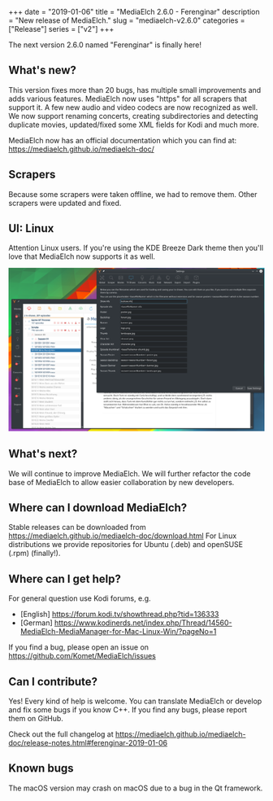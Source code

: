 +++
date = "2019-01-06"
title = "MediaElch 2.6.0 - Ferenginar"
description = "New release of MediaElch."
slug = "mediaelch-v2.6.0"
categories = ["Release"]
series = ["v2"]
+++

The next version 2.6.0 named "Ferenginar" is finally here!

## What's new?
This version fixes more than 20 bugs, has multiple small improvements and adds
various features. MediaElch now uses "https" for all scrapers that support it.
A few new audio and video codecs are now recognized as well.
We now support renaming concerts, creating subdirectories and detecting
duplicate movies, updated/fixed some XML fields for Kodi and much more.

MediaElch now has an official documentation which you can find at:
https://mediaelch.github.io/mediaelch-doc/

## Scrapers 
Because some scrapers were taken offline, we had to remove them.
Other scrapers were updated and fixed.

## UI: Linux
Attention Linux users. If you're using the KDE Breeze Dark theme then you'll love that MediaElch now supports it as well.

![MediaElch on KDE Breeze Dark](/images/releases/v2.6.0/MediaElch_v2.6.0_KDE_Breeze_Dark.png)

## What's next?
We will continue to improve MediaElch. We will further refactor the code base
of MediaElch to allow easier collaboration by new developers.

## Where can I download MediaElch?
Stable releases can be downloaded from https://mediaelch.github.io/mediaelch-doc/download.html
For Linux distributions we provide repositories for Ubuntu (.deb) and openSUSE (.rpm) (finally!).

## Where can I get help?
For general question use Kodi forums, e.g.

  - [English] https://forum.kodi.tv/showthread.php?tid=136333
  - [German] https://www.kodinerds.net/index.php/Thread/14560-MediaElch-MediaManager-for-Mac-Linux-Win/?pageNo=1

If you find a bug, please open an issue on https://github.com/Komet/MediaElch/issues

## Can I contribute?
Yes! Every kind of help is welcome. You can translate MediaElch or develop and fix some bugs if you know C++.
If you find any bugs, please report them on GitHub.

Check out the full changelog at https://mediaelch.github.io/mediaelch-doc/release-notes.html#ferenginar-2019-01-06

## Known bugs
The macOS version may crash on macOS due to a bug in the Qt framework.
